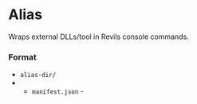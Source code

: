 Alias
===========

Wraps external DLLs/tool in Revils console commands.



### Format

* `alias-dir/`
* * `manifest.json` - 
